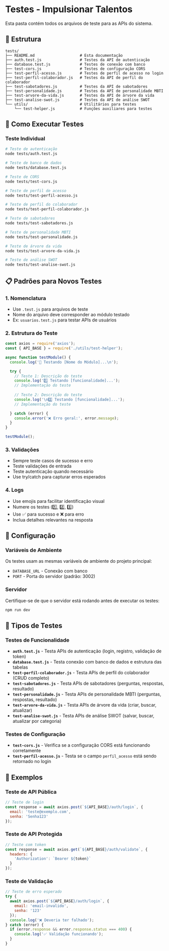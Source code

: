 # Testes - Impulsionar Talentos

Esta pasta contém todos os arquivos de teste para as APIs do sistema.

## 📁 Estrutura

```
tests/
├── README.md                    # Esta documentação
├── auth.test.js                 # Testes da API de autenticação
├── database.test.js             # Testes de conexão com banco
├── test-cors.js                 # Testes de configuração CORS
├── test-perfil-acesso.js        # Testes de perfil de acesso no login
├── test-perfil-colaborador.js   # Testes da API de perfil do colaborador
├── test-sabotadores.js          # Testes da API de sabotadores
├── test-personalidade.js        # Testes da API de personalidade MBTI
├── test-arvore-da-vida.js       # Testes da API de árvore da vida
├── test-analise-swot.js         # Testes da API de análise SWOT
└── utils/                       # Utilitários para testes
    └── test-helper.js           # Funções auxiliares para testes
```

## 🧪 Como Executar Testes

### Teste Individual
```bash
# Teste de autenticação
node tests/auth.test.js

# Teste de banco de dados
node tests/database.test.js

# Teste de CORS
node tests/test-cors.js

# Teste de perfil de acesso
node tests/test-perfil-acesso.js

# Teste de perfil do colaborador
node tests/test-perfil-colaborador.js

# Teste de sabotadores
node tests/test-sabotadores.js

# Teste de personalidade MBTI
node tests/test-personalidade.js

# Teste de árvore da vida
node tests/test-arvore-da-vida.js

# Teste de análise SWOT
node tests/test-analise-swot.js
```

## 📋 Padrões para Novos Testes

### 1. Nomenclatura
- Use `.test.js` para arquivos de teste
- Nome do arquivo deve corresponder ao módulo testado
- Ex: `usuarios.test.js` para testar APIs de usuários

### 2. Estrutura do Teste
```javascript
const axios = require('axios');
const { API_BASE } = require('./utils/test-helper');

async function testModule() {
  console.log('🧪 Testando [Nome do Módulo]...\n');

  try {
    // Teste 1: Descrição do teste
    console.log('1️⃣ Testando [funcionalidade]...');
    // Implementação do teste
    
    // Teste 2: Descrição do teste
    console.log('\n2️⃣ Testando [funcionalidade]...');
    // Implementação do teste

  } catch (error) {
    console.error('❌ Erro geral:', error.message);
  }
}

testModule();
```

### 3. Validações
- Sempre teste casos de sucesso e erro
- Teste validações de entrada
- Teste autenticação quando necessário
- Use try/catch para capturar erros esperados

### 4. Logs
- Use emojis para facilitar identificação visual
- Numere os testes (1️⃣, 2️⃣, 3️⃣)
- Use ✅ para sucesso e ❌ para erro
- Inclua detalhes relevantes na resposta

## 🔧 Configuração

### Variáveis de Ambiente
Os testes usam as mesmas variáveis de ambiente do projeto principal:
- `DATABASE_URL` - Conexão com banco
- `PORT` - Porta do servidor (padrão: 3002)

### Servidor
Certifique-se de que o servidor está rodando antes de executar os testes:
```bash
npm run dev
```

## 📝 Tipos de Testes

### Testes de Funcionalidade
- **`auth.test.js`** - Testa APIs de autenticação (login, registro, validação de token)
- **`database.test.js`** - Testa conexão com banco de dados e estrutura das tabelas
- **`test-perfil-colaborador.js`** - Testa APIs de perfil do colaborador (CRUD completo)
- **`test-sabotadores.js`** - Testa APIs de sabotadores (perguntas, respostas, resultado)
- **`test-personalidade.js`** - Testa APIs de personalidade MBTI (perguntas, respostas, resultado)
- **`test-arvore-da-vida.js`** - Testa APIs de árvore da vida (criar, buscar, atualizar)
- **`test-analise-swot.js`** - Testa APIs de análise SWOT (salvar, buscar, atualizar por categoria)

### Testes de Configuração
- **`test-cors.js`** - Verifica se a configuração CORS está funcionando corretamente
- **`test-perfil-acesso.js`** - Testa se o campo `perfil_acesso` está sendo retornado no login

## 📝 Exemplos

### Teste de API Pública
```javascript
// Teste de login
const response = await axios.post(`${API_BASE}/auth/login`, {
  email: 'teste@exemplo.com',
  senha: 'Senha123'
});
```

### Teste de API Protegida
```javascript
// Teste com token
const response = await axios.get(`${API_BASE}/auth/validate`, {
  headers: {
    'Authorization': `Bearer ${token}`
  }
});
```

### Teste de Validação
```javascript
// Teste de erro esperado
try {
  await axios.post(`${API_BASE}/auth/login`, {
    email: 'email-invalido',
    senha: '123'
  });
  console.log('❌ Deveria ter falhado');
} catch (error) {
  if (error.response && error.response.status === 400) {
    console.log('✅ Validação funcionando');
  }
}
```